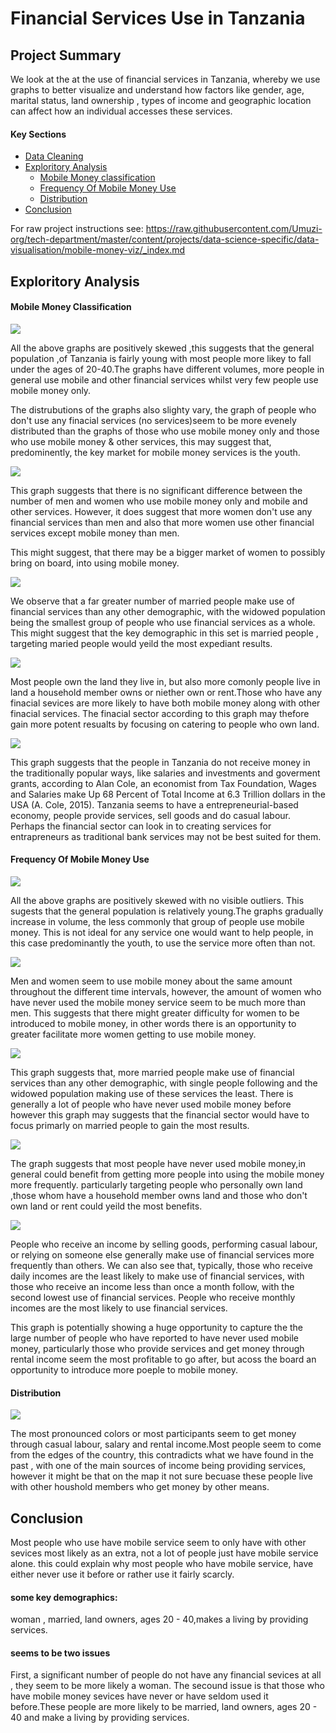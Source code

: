 # Financial Services Use in Tanzania

## Project Summary

We look at the at the use of financial services in Tanzania, whereby we use graphs to better visualize and understand how factors like gender, age, marital status, land ownership , types of income and geographic location can affect how an individual accesses these services.

#### Key Sections 
* [Data Cleaning](#Data_Cleaning)
* [Exploritory Analysis](#Exploritory-Analysis)
  * [Mobile Money classification](#Mobile-Money-Classification)
  * [Frequency Of Mobile Money Use](#Frequency-Of-Mobile-Money-Use)
  * [Distribution](#Distribution)
* [Conclusion](#Conclusion)

For raw project instructions see: https://raw.githubusercontent.com/Umuzi-org/tech-department/master/content/projects/data-science-specific/data-visualisation/mobile-money-viz/_index.md

## Exploritory Analysis

####  Mobile Money Classification
![](https://lh3.googleusercontent.com/B1qkhH_2LvKrSojujYXPQRjvCmT6cNEnU1cvQfVeyampnVDAhgjEyw-i_iPFC_FxVpCEYNc5j3Su81MqxMKtT1DvydMVoZWKby_3ycEP5e5AuOTWrMAfn1GzJ0vdOyeuMdta772S=w2400)

All the above graphs are positively skewed ,this suggests that the general population ,of Tanzania is fairly young with most people more likey to fall under the ages of 20-40.The graphs have different volumes, more people in general use mobile and other financial services whilst very few people use mobile money only.

The distrubutions of the graphs also slighty vary, the graph of people who don't use any finacial services (no services)seem to be more evenely distributed than the graphs of those who use mobile money only and those who use mobile money & other services, this may suggest that, predominently, the key market for mobile money services is the youth.

![](https://lh3.googleusercontent.com/F9U66UuHecS7btd0mjO6pZZvt3gG4ap0Lx2M0dIcQJxIBlkVwqFbMFL71O3CmD6asxBhL_jS1qrKpYWF0Va0RCTfVTTSGfT4yp5SJSbDkkE_MW8gGZteDt6AfYfEUB619FbRoUta=w2400)


This graph suggests that there is no significant difference between the number of men and women who use mobile money only and mobile and other services. However, it does suggest that more women don't use any financial services than men and also that more women use other financial services except mobile money than men.

This might suggest, that there may be a bigger market of women to possibly bring on board, into using mobile money.

![](https://lh3.googleusercontent.com/4gXnQE7c5kEhIjOHlErWGY09eLyu6S4Th5kuGfhJi9hjcfhQYctKZ70VjEnm5olGZoPcCKo9McqyWEFgP-NGHtd6Udg7hwoqY-oAJTL_ukLymqxe2HbhhSijr5-LVX82Ut1vm-G_=w2400)


We observe that a far greater number of married people make use of financial services than any other demographic, with the widowed population being the smallest group of people who use financial services as a whole. This might suggest that the key demographic in this set is married people , targeting maried people would yeild the most expediant results.

![](https://lh3.googleusercontent.com/3qOHC5dkcgw0IDU1gfVKtFMJY190y-sm-GRkDzgS_UfC3rjOy2GdZe1sgnRW-DE83CvcutxjffltZ0MvRNz3V92FjzwJGvsJwAKeGwjhzADlq3JlHrbbZg8rOGh2_-cX0UxBWVXh=w2400)


Most people own the land they live in, but also more comonly people live in land a household member owns or niether own or rent.Those who have any finacial sevices are more likely to have both mobile money along with other finacial services. The finacial sector according to this graph may thefore gain more potent resualts by focusing on catering to people who own land.

![](https://lh3.googleusercontent.com/N0aDf4eeu4oCDjzcRWw89nNmJLLBe59hQbsYzEs89mqKNPhmaQxleEcyjiddUutz3wyRjPGEnUBPMo8STYLBMMncLt1MVTqPcCuZtEfAzi3gF2k35WqK8jQYvCoxKbCsUm8nr-iM=w2400)


This graph suggests that the people in Tanzania do not receive money in the traditionally popular ways, like salaries and investments and goverment grants, according to Alan Cole, an economist from Tax Foundation, Wages and Salaries make Up 68 Percent of Total Income at 6.3 Trillion dollars in the USA (A. Cole, 2015). Tanzania seems to have a entrepreneurial-based economy, people provide services, sell goods and do casual labour. Perhaps the financial sector can look in to creating services for entrapreneurs as traditional bank services may not be best suited for them.

#### Frequency Of Mobile Money Use
![](https://lh3.googleusercontent.com/usVEIhKtSeH479w_t9UnDcUp3feWUNnbia1U9mISVrjtiMWkXc9RZKdUdo8fABoagwjoGfQb7vnDhRYIezQVuY-pkRelFJ55BSeETWY3FmiF1bur_iq2zvoV22zg5es8vZ9R9-f2=w2400)


All the above graphs are positively skewed with no visible outliers. This sugests that the general population is relatively young.The graphs gradually increase in volume, the less commonly that group of people use mobile money. This is not ideal for any service one would want to help people, in this case predominantly the youth, to use the service more often than not.

![](https://lh3.googleusercontent.com/gXAs2G3HscbE5PNO18Vhendk59rmkxHGwt2GPnYP-CuqcJ1olwChIzczgxyG0o578SM-Maytoo7LiJ2oSLnkLa4BLF7nD6QSYK5-m4QwR0TUUh7uDzxalgrqfs52l6ERVOYqYNVl=w2400)


Men and women seem to use mobile money about the same amount throughout the different time intervals, however, the amount of women who have never used the mobile money service seem to be much more than men. This suggests that there might greater difficulty for women to be introduced to mobile money, in other words there is an opportunity to greater facilitate more women getting to use mobile money.

![](https://lh3.googleusercontent.com/6-Q9VjSa0qXFmDKAcDpalitzDIzAh9-cs4NeK8NOev9Py6ZqT2boWZrzeais0eZpsf9SOlNdVL1k-0a5l0GcjNVSKlSdqvQ5s1wYvH6XSzq4IAw_LlfieVjfZjnWLh-YMnSHU6XB=w2400)

This graph suggests that, more married people make use of financial services than any other demographic, with single people following and the widowed population making use of these services the least. There is generally a lot of people who have never used mobile money before however this graph may suggests that the financial sector would have to focus primarly on married people to gain the most results.

![](https://lh3.googleusercontent.com/_n3nIWMbQOcrIo9y3n7ABa1KLuG4p6x2-77o7aTXmoshP8ibC2EkTaMc5Oj_K5oRtszW8zILQXYi157svefNP74d9lJqZCsyrZsx9n-kacuG4XHvbyw4aSxceWSees13_z_4Io6Q=w2400)


The graph suggests that most people have never used mobile money,in general could benefit from getting more people into using the mobile money more frequently. particularly targeting people who personally own land ,those whom have a household member owns land and those who don't own land or rent could yeild the most benefits.

![](https://lh3.googleusercontent.com/s6NBVD3FESl08RZpRYcNK1svGMcqBvmusPMLWF1tQghdNgeuJkzS6GMEHD__k7tKFu8ha3PbT63QFatAsxOc0f9OJhMYo--jHK09GRdB7FpXWG3uYk6Pp6byCNx7Salp9L6xaat4=w2400)


People who receive an income by selling goods, performing casual labour, or relying on someone else generally make use of financial services more frequently than others. We can also see that, typically, those who receive daily incomes are the least likely to make use of financial services, with those who receive an income less than once a month follow, with the second lowest use of financial services. People who receive monthly incomes are the most likely to use financial services.

This graph is potentially showing a huge opportunity to capture the the large number of people who have reported to have never used mobile money, particularly those who provide services and get money through rental income seem the most profitable to go after, but acoss the board an opportunity to introduce more poeple to mobile money.

#### Distribution

![](https://lh3.googleusercontent.com/S-gB0dklaTzj4hZ-hPIal88Om6586MlVEPQe57ikxerS0ZcbXlSIu_Q2Bp7FqepDl4tOBVZy50z55ar6t0gd6cYuMHb4xnn6D3DMc3NFGVEZdjrInjCK7G2PwFrd41Tb1GBKKSuW=w2400)

The most pronounced colors or most participants seem to get money through casual labour, salary and rental income.Most people seem to come from the edges of the country, this contradicts what we have found in the past , with one of the main sources of income being providing services, however it might be that on the map it not sure becuase these people live with other houshold members who get money by other means.

## Conclusion

Most people who use have mobile service seem to only have with other sevices most likely as an extra, not a lot of people just have mobile service alone. this could explain why most people who have mobile service, have either never use it before or rather use it fairly scarcly.

#### some key demographics:
woman , married, land owners, ages 20 - 40,makes a living by providing services.

#### seems to be two issues
First, a significant number of people do not have any financial sevices at all , they seem to be more likely a woman. The secound issue is that those who have mobile money sevices have never or have seldom used it before.These people are more likely to be married, land owners, ages 20 - 40 and make a living by providing services.

